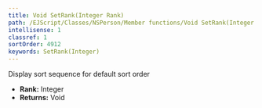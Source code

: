 ```yaml
---
title: Void SetRank(Integer Rank)
path: /EJScript/Classes/NSPerson/Member functions/Void SetRank(Integer p_0)
intellisense: 1
classref: 1
sortOrder: 4912
keywords: SetRank(Integer)
---
```



Display sort sequence for default sort order



* **Rank:** Integer
* **Returns:** Void


